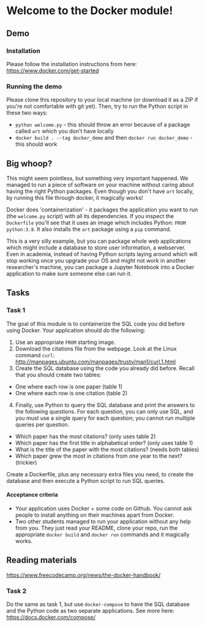 # Welcome to the Docker module!

## Demo

### Installation
Please follow the installation instructions from here:
https://www.docker.com/get-started

### Running the demo
Please clone this repository to your local machine (or download it as a ZIP if you're not comfortable with git yet). Then, try to run the Python script in these two ways:
- `python welcome.py` - this should throw an error because of a package called `art` which you don't have locally
- `docker build . --tag docker_demo` and then `docker run docker_demo` - this should work

## Big whoop?
This might seem pointless, but something very important happened. We managed to run a piece of software on your machine without caring about having the right Python packages. Even though you don't have `art` locally, by running this file through docker, it magically works!

Docker does 'containerization' - it packages the application you want to run (the `welcome.py` script) with all its dependencies. If you inspect the `Dockerfile` you'll see that it uses an image which includes Python: `FROM python:3.8`. It also installs the `art` package using a `pip` command.

This is a very silly example, but you can package whole web applications which might include a database to store user information, a webserver. Even in academia, instead of having Python scripts laying around which will stop working once you upgrade your OS and might not work in another researcher's machine, you can package a Jupyter Notebook into a Docker application to make sure someone else can run it.

## Tasks

### Task 1
The goal of this module is to containerize the SQL code you did before using Docker. Your application should do the following:
1. Use an appropriate `FROM` starting image.
2. Download the citations file from the webpage. Look at the Linux command `curl`: http://manpages.ubuntu.com/manpages/trusty/man1/curl.1.html
3. Create the SQL database using the code you already did before. Recall that you should create two tables:
- One where each row is one paper (table 1)
- One where each row is one citation (table 2)
4. Finally, use Python to query the SQL database and print the answers to the following questions. For each question, you can only use SQL, and you must use a single query for each question; you cannot run multiple queries per question.
- Which paper has the most citations? (only uses table 2)
- Which paper has the first title in alphabetical order? (only uses table 1)
- What is the title of the paper with the most citations? (needs both tables)
- Which paper grew the most in citations from one year to the next? (trickier)

Create a Dockerfile, plus any necessary extra files you need, to create the database and then execute a Python script to run SQL queries.

#### Acceptance criteria
- Your application uses Docker + some code on Github. You cannot ask people to install anything on their machines apart from Docker.
- Two other students managed to run your application without any help from you. They just read your README, clone your repo, run the appropriate `docker build` and `docker run` commands and it magically works.

## Reading materials
https://www.freecodecamp.org/news/the-docker-handbook/

### Task 2
Do the same as task 1, but use `docker-compose` to have the SQL database and the Python code as two separate applications. See more here: https://docs.docker.com/compose/
